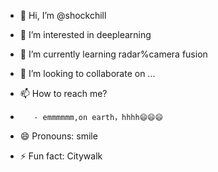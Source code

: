 - 👋 Hi, I’m @shockchill
- 👀 I’m interested in deeplearning
- 🌱 I’m currently learning radar%camera fusion
- 💞️ I’m looking to collaborate on ...
- 📫 How to reach me?

- 
         - emmmmmm,on earth，hhhh😄😄😄

  
- 😄 Pronouns: smile
- ⚡ Fun fact: Citywalk

<!---
shockchill/shockchill is a ✨ special ✨ repository because its `README.md` (this file) appears on your GitHub profile.
You can click the Preview link to take a look at your changes.
--->
